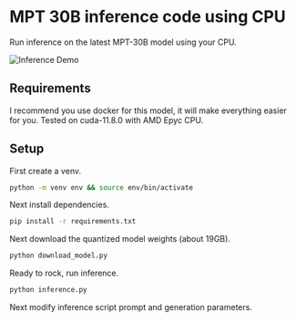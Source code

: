 # MPT 30B inference code using CPU

Run inference on the latest MPT-30B model using your CPU.

![Inference Demo]([media//transformers/mpt-30B-inference/media/inference-demo.mp4inference-demo.mp4](https://github.com/abacaj/mpt-30B-inference/assets/7272343/486fc9b1-8216-43cc-93c3-781677235502))

## Requirements

I recommend you use docker for this model, it will make everything easier for you. Tested on cuda-11.8.0 with AMD Epyc CPU.

## Setup

First create a venv.

```sh
python -m venv env && source env/bin/activate
```

Next install dependencies.

```sh
pip install -r requirements.txt
```

Next download the quantized model weights (about 19GB).

```sh
python download_model.py
```

Ready to rock, run inference.

```sh
python inference.py
```

Next modify inference script prompt and generation parameters.
